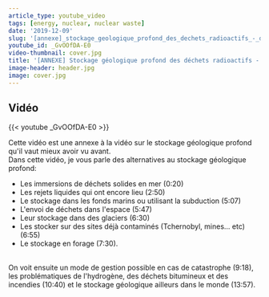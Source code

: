 ```yaml
---
article_type: youtube_video
tags: [energy, nuclear, nuclear waste]
date: '2019-12-09'
slug: '[annexe]_stockage_geologique_profond_des_dechets_radioactifs_-_dechets_radioactifs_4'
youtube_id: _GvOOfDA-E0
video-thumbnail: cover.jpg
title: '[ANNEXE] Stockage géologique profond des déchets radioactifs - Déchets radioactifs #4'
image-header: header.jpg
image: cover.jpg
---
```


## Vidéo

{{< youtube _GvOOfDA-E0 >}}

Cette vidéo est une annexe à la vidéo sur le stockage géologique profond qu'il vaut mieux avoir vu avant.<br>
Dans cette vidéo, je vous parle des alternatives au stockage géologique profond:
- Les immersions de déchets solides en mer (0:20)
- Les rejets liquides qui ont encore lieu (2:50)
- Le stockage dans les fonds marins ou utilisant la subduction (5:07)
- L'envoi de déchets dans l'espace (5:47)
- Leur stockage dans des glaciers (6:30)
- Les stocker sur des sites déjà contaminés (Tchernobyl, mines... etc) (6:55)
- Le stockage en forage (7:30).
<br><br>

 On voit ensuite un mode de gestion possible en cas de catastrophe (9:18), les problématiques de l'hydrogène, des déchets bitumineux et des incendies (10:40) et le stockage géologique ailleurs dans le monde (13:57).
